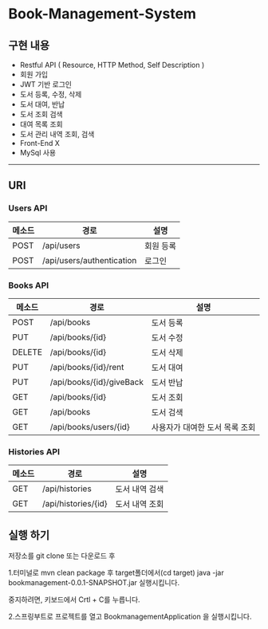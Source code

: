 # Book-Management-System

## 구현 내용

- Restful API ( Resource, HTTP Method, Self Description )
- 회원 가입
- JWT 기반 로그인
- 도서 등록, 수정, 삭제
- 도서 대여, 반납
- 도서 조회 검색
- 대여 목록 조회
- 도서 관리 내역 조회, 검색
- Front-End X
- MySql 사용
---

## URI
### Users API

메소드 | 경로 | 설명 | 
|----- | ----------- | ------- | 
| POST |  /api/users | 회원 등록 |
| POST |  /api/users/authentication | 로그인 |


### Books API

메소드 | 경로 | 설명 | 
|----- | ----------- | ------- | 
| POST |  /api/books | 도서 등록 |
| PUT |  /api/books/{id} | 도서 수정 |
| DELETE |  /api/books/{id} | 도서 삭제 |
| PUT |  /api/books/{id}/rent | 도서 대여 |
| PUT |  /api/books/{id}/giveBack | 도서 반납 |
| GET |  /api/books/{id} | 도서 조회 |
| GET |  /api/books | 도서 검색 |
| GET |  /api/books/users/{id} | 사용자가 대여한 도서 목록 조회 |


### Histories API

메소드 | 경로 | 설명 | 
|----- | ----------- | ------- | 
| GET |  /api/histories | 도서 내역 검색 |
| GET |  /api/histories/{id} | 도서 내역 조회 |


## 실행 하기

저장소를 git clone 또는 다운로드 후 

1.터미널로 mvn clean package 후 target폴더에서(cd target) java -jar bookmanagement-0.0.1-SNAPSHOT.jar 실행시킵니다.

중지하려면, 키보드에서 Crtl + C를 누릅니다.

2.스프링부트로 프로젝트를 열고 BookmanagementApplication 을 실행시킵니다.
